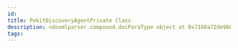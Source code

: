 ```yaml
---
id: 
title: PokitDiscoveryAgentPrivate Class
description: <doxmlparser.compound.docParaType object at 0x7168a72de960>
tags:
---
```

